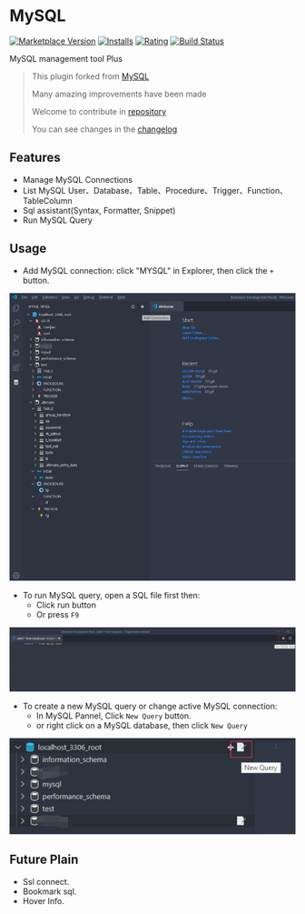 # MySQL

[![Marketplace Version](https://vsmarketplacebadge.apphb.com/version-short/cweijan.vscode-mysql-manager.svg)](https://marketplace.visualstudio.com/items?itemName=cweijan.vscode-mysql-manager) [![Installs](https://vsmarketplacebadge.apphb.com/installs-short/cweijan.vscode-mysql-manager.svg)](https://marketplace.visualstudio.com/items?itemName=cweijan.vscode-mysql-manager) [![Rating](https://vsmarketplacebadge.apphb.com/rating-short/cweijan.vscode-mysql-manager.svg)](https://marketplace.visualstudio.com/items?itemName=cweijan.vscode-mysql-manager) [![Build Status](https://travis-ci.org/formulahendry/vscode-mysql.svg?branch=master)](https://travis-ci.org/formulahendry/vscode-mysql)

MySQL management tool Plus


> This plugin forked from [MySQL](https://marketplace.visualstudio.com/items?itemName=formulahendry.vscode-mysql)
> 
> Many amazing improvements have been made
> 
> Welcome to contribute in [repository](https://github.com/cweijan/vscode-mysql)
>
> You can see changes in the [changelog](/CHANGELOG.md)

## Features

* Manage MySQL Connections 
* List MySQL User、Database、Table、Procedure、Trigger、Function、TableColumn
* Sql assistant(Syntax, Formatter, Snippet)
* Run MySQL Query

## Usage

* Add MySQL connection: click "MYSQL" in Explorer, then click the `+` button.

![connection](images/connection.jpg)

* To run MySQL query, open a SQL file first then:
  * Click run button
  * Or press `F9` 

![run](images/run.jpg)

* To create a new MySQL query or change active MySQL connection:
  * In MySQL Pannel, Click `New Query` button.
  * or right click on a MySQL database, then click `New Query`

![newquery](images/newquery.jpg)

<!-- ## Settings

* `vscode-mysql.maxTableCount`: The maximum table count shown in the tree view. (Default is **500**) -->

## Future Plain
- Ssl connect.
- Bookmark sql.
- Hover Info.
